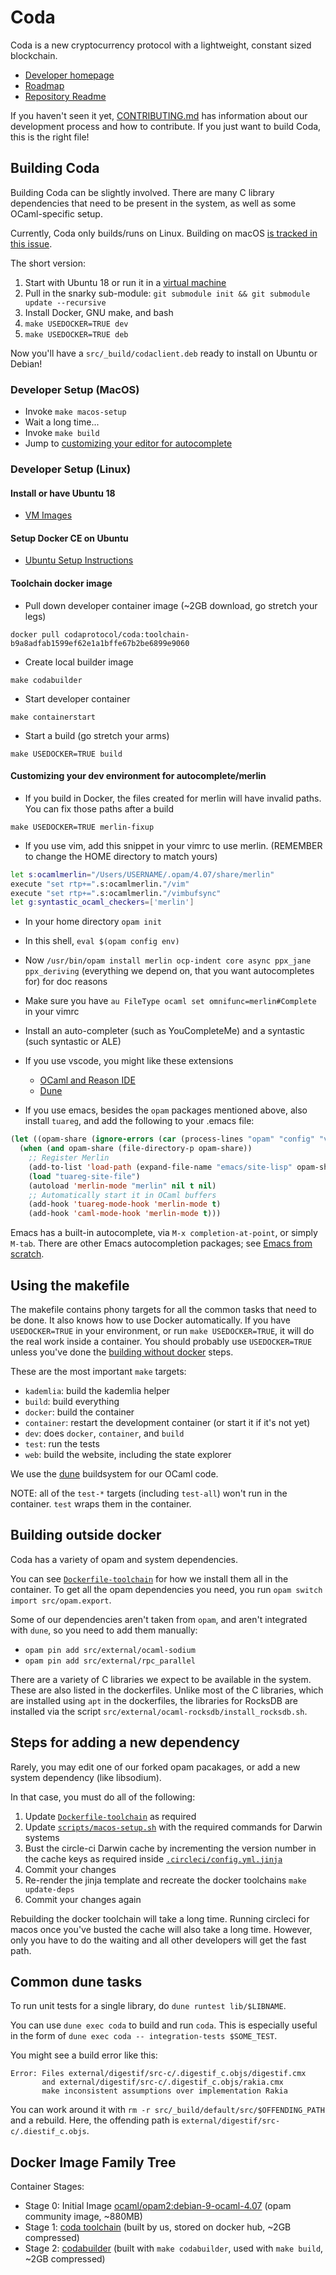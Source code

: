 # Coda

Coda is a new cryptocurrency protocol with a lightweight, constant sized blockchain.

* [Developer homepage](https://codaprotocol.com/code.html)
* [Roadmap](https://github.com/orgs/CodaProtocol/projects/1)
* [Repository Readme](README.md)

If you haven't seen it yet, [CONTRIBUTING.md](CONTRIBUTING.md) has information
about our development process and how to contribute. If you just want to build
Coda, this is the right file!

## Building Coda

Building Coda can be slightly involved. There are many C library dependencies that need
to be present in the system, as well as some OCaml-specific setup.

Currently, Coda only builds/runs on Linux. Building on macOS [is tracked in this issue](https://github.com/CodaProtocol/coda/issues/962).

The short version:

 1. Start with Ubuntu 18 or run it in a [virtual machine](https://www.osboxes.org/ubuntu/)
 2. Pull in the snarky sub-module: `git submodule init && git submodule update --recursive`
 3. Install Docker, GNU make, and bash
 4. `make USEDOCKER=TRUE dev`
 5. `make USEDOCKER=TRUE deb`

Now you'll have a `src/_build/codaclient.deb` ready to install on Ubuntu or Debian!

### Developer Setup (MacOS)

* Invoke `make macos-setup`
* Wait a long time...
* Invoke `make build`
* Jump to [customizing your editor for autocomplete](#dev-env)

### Developer Setup (Linux)

#### Install or have Ubuntu 18

* [VM Images](https://www.osboxes.org/ubuntu/)

#### Setup Docker CE on Ubuntu

* [Ubuntu Setup Instructions](https://docs.docker.com/install/linux/docker-ce/ubuntu/)

#### Toolchain docker image

* Pull down developer container image  (~2GB download, go stretch your legs)

`docker pull codaprotocol/coda:toolchain-b9a8adfab1599ef62e1a1bffe67b2be6899e9060`

* Create local builder image

`make codabuilder`

* Start developer container

`make containerstart`

* Start a build (go stretch your arms)

`make USEDOCKER=TRUE build`

<a href="#dev-env"></a>
#### Customizing your dev environment for autocomplete/merlin

* If you build in Docker, the files created for merlin will have invalid paths. You can fix those paths after a
  build

`make USEDOCKER=TRUE merlin-fixup`

* If you use vim, add this snippet in your vimrc to use merlin. (REMEMBER to change the HOME directory to match yours)

```bash
let s:ocamlmerlin="/Users/USERNAME/.opam/4.07/share/merlin"
execute "set rtp+=".s:ocamlmerlin."/vim"
execute "set rtp+=".s:ocamlmerlin."/vimbufsync"
let g:syntastic_ocaml_checkers=['merlin']
```

* In your home directory `opam init`
* In this shell, `eval $(opam config env)`
* Now `/usr/bin/opam install merlin ocp-indent core async ppx_jane ppx_deriving` (everything we depend on, that you want autocompletes for) for doc reasons
* Make sure you have `au FileType ocaml set omnifunc=merlin#Complete` in your vimrc
* Install an auto-completer (such as YouCompleteMe) and a syntastic (such syntastic or ALE)
* If you use vscode, you might like these extensions
  * [OCaml and Reason IDE](https://marketplace.visualstudio.com/items?itemName=freebroccolo.reasonml)
  * [Dune](https://marketplace.visualstudio.com/items?itemName=maelvalais.dune)

* If you use emacs, besides the `opam` packages mentioned above, also install `tuareg`, and add the following to your .emacs file:
```lisp
(let ((opam-share (ignore-errors (car (process-lines "opam" "config" "var" "share")))))
  (when (and opam-share (file-directory-p opam-share))
    ;; Register Merlin
    (add-to-list 'load-path (expand-file-name "emacs/site-lisp" opam-share))
    (load "tuareg-site-file")
    (autoload 'merlin-mode "merlin" nil t nil)
    ;; Automatically start it in OCaml buffers
    (add-hook 'tuareg-mode-hook 'merlin-mode t)
    (add-hook 'caml-mode-hook 'merlin-mode t)))
```

Emacs has a built-in autocomplete, via `M-x completion-at-point`, or simply `M-tab`. There are other
Emacs autocompletion packages; see [Emacs from scratch](https://github.com/ocaml/merlin/wiki/emacs-from-scratch).

## Using the makefile

The makefile contains phony targets for all the common tasks that need to be done.
It also knows how to use Docker automatically. If you have `USEDOCKER=TRUE` in your
environment, or run `make USEDOCKER=TRUE`, it will do the real work inside a container.
You should probably use `USEDOCKER=TRUE` unless you've done the [building without docker](#building-without-docker) steps.

These are the most important `make` targets:

* `kademlia`: build the kademlia helper
* `build`: build everything
* `docker`: build the container
* `container`: restart the development container (or start it if it's not yet)
* `dev`: does `docker`, `container`, and `build`
* `test`: run the tests
* `web`: build the website, including the state explorer

We use the [dune](https://github.com/ocaml/dune/) buildsystem for our OCaml code.

NOTE: all of the `test-*` targets (including `test-all`) won't run in the container.
`test` wraps them in the container.

## Building outside docker

Coda has a variety of opam and system dependencies.

You can see [`Dockerfile-toolchain`](/dockerfiles/Dockerfile-toolchain) for how we
install them all in the container. To get all the opam dependencies
you need, you run `opam switch import src/opam.export`.

Some of our dependencies aren't taken from `opam`, and aren't integrated
with `dune`, so you need to add them manually:

* `opam pin add src/external/ocaml-sodium`
* `opam pin add src/external/rpc_parallel`

There are a variety of C libraries we expect to be available in the system.
These are also listed in the dockerfiles. Unlike most of the C libraries,
which are installed using `apt` in the dockerfiles, the libraries for RocksDB are
installed via the script `src/external/ocaml-rocksdb/install_rocksdb.sh`.

## Steps for adding a new dependency

Rarely, you may edit one of our forked opam pacakages, or add a new system
dependency (like libsodium).

In that case, you must do all of the following:

1. Update [`Dockerfile-toolchain`](/dockerfiles/Dockerfile-toolchain) as required
2. Update [`scripts/macos-setup.sh`](scripts/macos-setup.sh) with the required commands for Darwin systems
3. Bust the circle-ci Darwin cache by incrementing the version number in the cache keys as required inside [`.circleci/config.yml.jinja`](.circleci/config.yml.jinja)
4. Commit your changes
5. Re-render the jinja template and recreate the docker toolchains `make update-deps`
6. Commit your changes again

Rebuilding the docker toolchain will take a long time. Running circleci for
macos once you've busted the cache will also take a long time. However, only
you have to do the waiting and all other developers will get the fast path.

## Common dune tasks

To run unit tests for a single library, do `dune runtest lib/$LIBNAME`.

You can use `dune exec coda` to build and run `coda`. This is especially useful
in the form of `dune exec coda -- integration-tests $SOME_TEST`.

You might see a build error like this:

```text
Error: Files external/digestif/src-c/.digestif_c.objs/digestif.cmx
       and external/digestif/src-c/.digestif_c.objs/rakia.cmx
       make inconsistent assumptions over implementation Rakia
```

You can work around it with `rm -r src/_build/default/src/$OFFENDING_PATH` and a rebuild.
Here, the offending path is `external/digestif/src-c/.diestif_c.objs`.

## Docker Image Family Tree

Container Stages:

* Stage 0: Initial Image [ocaml/opam2:debian-9-ocaml-4.07](https://hub.docker.com/r/ocaml/opam2/) (opam community image, ~880MB)
* Stage 1: [coda toolchain](https://github.com/CodaProtocol/coda/blob/master/dockerfiles/Dockerfile-toolchain) (built by us, stored on docker hub, ~2GB compressed)
* Stage 2: [codabuilder](https://github.com/CodaProtocol/coda/blob/master/dockerfiles/Dockerfile) (built with `make codabuilder`, used with `make build`, ~2GB compressed)
